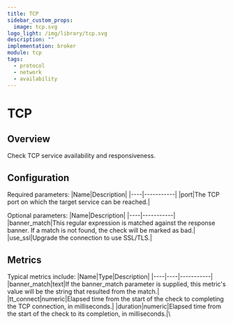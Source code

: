 ```yaml
---
title: TCP
sidebar_custom_props:
  image: tcp.svg
logo_light: /img/library/tcp.svg
description: ""
implementation: broker
module: tcp
tags:
  - protocol
  - network
  - availability
---
```


# TCP

## Overview

Check TCP service availability and responsiveness.

## Configuration

Required parameters:
|Name|Description|
|----|-----------|
|port|The TCP port on which the target service can be reached.|

Optional parameters:
|Name|Description|
|----|-----------|
|banner_match|This regular expression is matched against the response banner. If a match is not found, the check will be marked as bad.|
|use_ssl|Upgrade the connection to use SSL/TLS.|

## Metrics

Typical metrics include:
|Name|Type|Description|
|----|----|-----------|
|banner_match|text|If the banner_match parameter is supplied, this metric's value will be the string that resulted from the match.|
|tt_connect|numeric|Elapsed time from the start of the check to completing the TCP connection, in milliseconds.|
|duration|numeric|Elapsed time from the start of the check to its completion, in milliseconds.|\
